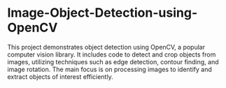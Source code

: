 # Image-Object-Detection-using-OpenCV
This project demonstrates object detection using OpenCV, a popular computer vision library. It includes code to detect and crop objects from images, utilizing techniques such as edge detection, contour finding, and image rotation. The main focus is on processing images to identify and extract objects of interest efficiently.
